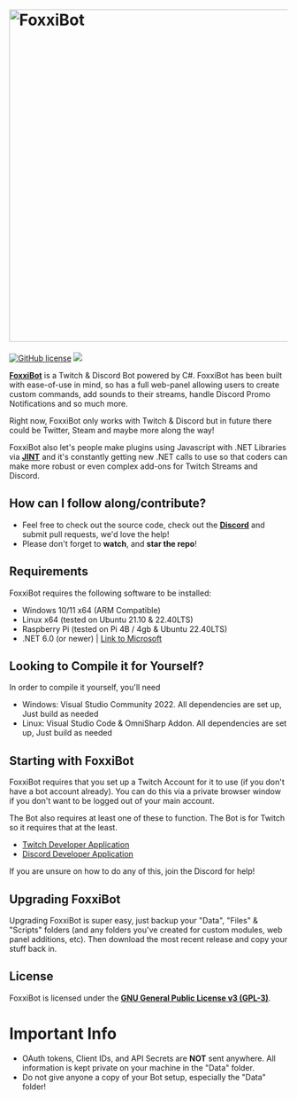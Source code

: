 # <img alt="FoxxiBot" src="https://gibzfgc.github.io/FoxxiBot/assets/img/FoxxiLogo_Full.svg" width="600px"/>

[![GitHub license](https://img.shields.io/github/license/GibzFGC/FoxxiBot)](https://github.com/GibzFGC/FoxxiBot/blob/main/LICENSE)
[<img src="https://discordapp.com/api/guilds/941648989437198346/widget.png?style=shield">](https://discord.gg/TeRCVh2xBQ)

[**FoxxiBot**](https://gibzfgc.github.io/FoxxiBot/) is a Twitch & Discord Bot powered by C#. FoxxiBot has been built with ease-of-use in mind, so has a full web-panel allowing users to create custom commands, add sounds to their streams, handle Discord Promo Notifications and so much more.

Right now, FoxxiBot only works with Twitch & Discord but in future there could be Twitter, Steam and maybe more along the way!

FoxxiBot also let's people make plugins using Javascript with .NET Libraries via [**JINT**](https://github.com/sebastienros/jint) and it's constantly getting new .NET calls to use so that coders can make more robust or even complex add-ons for Twitch Streams and Discord.

## How can I follow along/contribute?

* Feel free to check out the source code, check out the [**Discord**](https://discord.gg/TeRCVh2xBQ) and submit pull requests, we'd love the help!
* Please don't forget to **watch**, and **star the repo**!

## Requirements

FoxxiBot requires the following software to be installed:
- Windows 10/11 x64 (ARM Compatible)
- Linux x64 (tested on Ubuntu 21.10 & 22.40LTS)
- Raspberry Pi (tested on Pi 4B / 4gb & Ubuntu 22.40LTS)
- .NET 6.0 (or newer) | [Link to Microsoft](https://dotnet.microsoft.com/en-us/download)

## Looking to Compile it for Yourself?
In order to compile it yourself, you'll need
- Windows: Visual Studio Community 2022. All dependencies are set up, Just build as needed
- Linux: Visual Studio Code & OmniSharp Addon. All dependencies are set up, Just build as needed

## Starting with FoxxiBot

FoxxiBot requires that you set up a Twitch Account for it to use (if you don't have a bot account already). You can do this via a private browser window if you don't want to be logged out of your main account.

The Bot also requires at least one of these to function. The Bot is for Twitch so it requires that at the least.
- [Twitch Developer Application](https://dev.twitch.tv) 
- [Discord Developer Application](https://discord.com/developers/applications)

If you are unsure on how to do any of this, join the Discord for help!

## Upgrading FoxxiBot

Upgrading FoxxiBot is super easy, just backup your "Data", "Files" & "Scripts" folders (and any folders you've created for custom modules, web panel additions, etc). Then download the most recent release and copy your stuff back in.

## License

FoxxiBot is licensed under the [**GNU General Public License v3 (GPL-3)**](https://www.gnu.org/copyleft/gpl.html).

# Important Info
- OAuth tokens, Client IDs, and API Secrets are **NOT** sent anywhere. All information is kept private on your machine in the "Data" folder.
- Do not give anyone a copy of your Bot setup, especially the "Data" folder!
